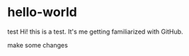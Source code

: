 # hello-world
test
Hi! this is a test. It's me getting familiarized with GitHub. 

make some changes 
